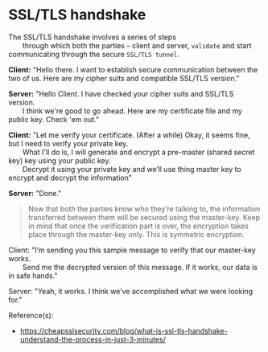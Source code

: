 # SSL/TLS handshake  
The SSL/TLS handshake involves a series of steps  
  through which both the parties – client and server, `validate` and start communicating through the secure `SSL/TLS tunnel`.  

**Client:** "Hello there. I want to establish secure communication between the two of us. Here are my cipher suits and compatible SSL/TLS version."  

**Server:** "Hello Client. I have checked your cipher suits and SSL/TLS version.  
  I think we're good to go ahead. Here are my certificate file and my public key. Check 'em out."  

**Client:** "Let me verify your certificate. (After a while) Okay, it seems fine, but I need to verify your private key.  
  What I'll do is, I will generate and encrypt a pre-master (shared secret key) key using your public key.  
  Decrypt it using your private key and we’ll use thing master key to encrypt and decrypt the information"  

**Server:** "Done."  

> Now that both the parties know who they’re talking to, the information transferred between them will be secured using the master-key. Keep in mind that once the verification part is over, the encryption takes place through the master-key only. This is symmetric encryption.

Client: "I’m sending you this sample message to verify that our master-key works.  
  Send me the decrypted version of this message. If it works, our data is in safe hands."

Server: "Yeah, it works. I think we’ve accomplished what we were looking for."

Reference(s):
- https://cheapsslsecurity.com/blog/what-is-ssl-tls-handshake-understand-the-process-in-just-3-minutes/

